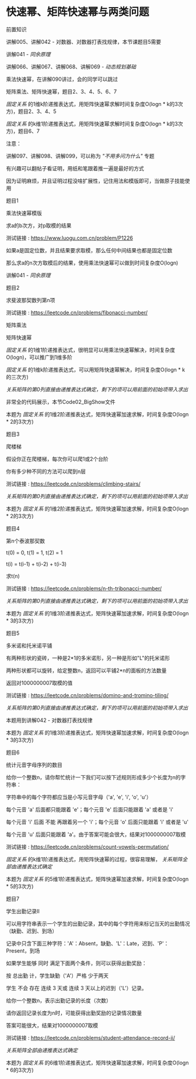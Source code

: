 # 快速幂、矩阵快速幂与两类问题

前置知识

讲解005、讲解042 \- 对数器、对数器打表找规律，本节课题目5需要

讲解041 \-  _同余原理_

讲解066、讲解067、讲解068、讲解069 \-  _动态规划基础_

乘法快速幂，在讲解090讲过，会的同学可以跳过

矩阵乘法、矩阵快速幂，题目2、3、4、5、6、7

_固定关系_ 的1维k阶递推表达式，用矩阵快速幂求解时间复杂度O\(logn \* k的3次方\)，题目2、3、4、5

_固定关系_ 的k维1阶递推表达式，用矩阵快速幂求解时间复杂度O\(logn \* k的3次方\)，题目6、7

注意：

讲解097、讲解098、讲解099，可以称为 _"不用多问为什么"_ 专题

有兴趣可以翻帖子看证明，用纸和笔跟着推一遍是最好的方式

因为证明麻烦，并且证明过程没啥扩展性，记住用法和模版即可，当做原子技能使用

题目1

乘法快速幂模版

求a的b次方，对p取模的结果

测试链接 : [https://www\.luogu\.com\.cn/problem/P1226](https://www.luogu.com.cn/problem/P1226)

如果a是固定位数，并且结果要求取模，那么任何中间结果也都是固定位数

那么求a的n次方取模后的结果，使用乘法快速幂可以做到时间复杂度O\(logn\)

讲解041 \-  _同余原理_

题目2

求斐波那契数列第n项

测试链接 : [https://leetcode\.cn/problems/fibonacci\-number/](https://leetcode.cn/problems/fibonacci-number/)

矩阵乘法

矩阵快速幂

_固定关系_ 的1维1阶递推表达式，很明显可以用乘法快速幂解决，时间复杂度O\(logn\)，可以推广到1维多阶

_固定关系_ 的1维k阶递推表达式，可以用矩阵快速幂解决，时间复杂度O\(logn \* k的三次方\)

_关系矩阵的第0列直接由递推表达式确定，剩下的项可以用前面的初始项带入求出_

非常全的代码展示，本节Code02\_BigShow文件

本题为 _固定关系_ 的1维2阶递推表达式，矩阵快速幂加速求解，时间复杂度O\(logn \* 2的3次方\)

题目3

爬楼梯

假设你正在爬楼梯，每次你可以爬1或2个台阶

你有多少种不同的方法可以爬到n层

测试链接 : [https://leetcode\.cn/problems/climbing\-stairs/](https://leetcode.cn/problems/climbing-stairs/)

_关系矩阵的第0列直接由递推表达式确定，剩下的项可以用前面的初始项带入求出_

本题为 _固定关系_ 的1维2阶递推表达式，矩阵快速幂加速求解，时间复杂度O\(logn \* 2的3次方\)

题目4

第n个泰波那契数

t\(0\) = 0\, t\(1\) = 1\, t\(2\) = 1

t\(i\) = t\(i\-1\) \+ t\(i\-2\) \+ t\(i\-3\)

求t\(n\)

测试链接 : [https://leetcode\.cn/problems/n\-th\-tribonacci\-number/](https://leetcode.cn/problems/n-th-tribonacci-number/)

_关系矩阵的第0列直接由递推表达式确定，剩下的项可以用前面的初始项带入求出_

本题为 _固定关系_ 的1维3阶递推表达式，矩阵快速幂加速求解，时间复杂度O\(logn \* 3的3次方\)

题目5

多米诺和托米诺平铺

有两种形状的瓷砖，一种是2\*1的多米诺形，另一种是形如"L"的托米诺形

两种形状都可以旋转，给定整数n，返回可以平铺2\*n的面板的方法数量

返回对1000000007取模的值

测试链接 : [https://leetcode\.cn/problems/domino\-and\-tromino\-tiling/](https://leetcode.cn/problems/domino-and-tromino-tiling/)

_关系矩阵的第0列直接由递推表达式确定，剩下的项可以用前面的初始项带入求出_

本题用到讲解042 \- 对数器打表找规律

本题为 _固定关系_ 的1维3阶递推表达式，矩阵快速幂加速求解，时间复杂度O\(logn \* 3的3次方\)

题目6

统计元音字母序列的数目

给你一个整数n，请你帮忙统计一下我们可以按下述规则形成多少个长度为n的字符串：

字符串中的每个字符都应当是小写元音字母（'a'\, 'e'\, 'i'\, 'o'\, 'u'）

每个元音 'a' 后面都只能跟着 'e'；每个元音 'e' 后面只能跟着 'a' 或者是 'i'

每个元音 'i' 后面 不能 再跟着另一个 'i'；每个元音 'o' 后面只能跟着 'i' 或者是 'u'

每个元音 'u' 后面只能跟着 'a'。由于答案可能会很大，结果对1000000007取模

测试链接 : [https://leetcode\.cn/problems/count\-vowels\-permutation/](https://leetcode.cn/problems/count-vowels-permutation/)

_固定关系_ 的k维1阶递推表达式，用矩阵快速幂的过程，很容易理解， _关系矩阵全部由递推表达式确定_

本题为 _固定关系_ 的5维1阶递推表达式，矩阵快速幂加速求解，时间复杂度O\(logn \* 5的3次方\)

题目7

学生出勤记录II

可以用字符串表示一个学生的出勤记录，其中的每个字符用来标记当天的出勤情况（缺勤、迟到、到场）

记录中只含下面三种字符：'A'：Absent，缺勤、'L'：Late，迟到、'P'：Present，到场

如果学生能够 同时 满足下面两个条件，则可以获得出勤奖励：

按 总出勤 计，学生缺勤（'A'）严格 少于两天

学生 不会 存在 连续 3 天或 连续 3 天以上的迟到（'L'）记录。

给你一个整数n，表示出勤记录的长度（次数）

请你返回记录长度为n时，可能获得出勤奖励的记录情况数量

答案可能很大，结果对1000000007取模

测试链接 : [https://leetcode\.cn/problems/student\-attendance\-record\-ii/](https://leetcode.cn/problems/student-attendance-record-ii/)

_关系矩阵全部由递推表达式确定_

本题为 _固定关系_ 的6维1阶递推表达式，矩阵快速幂加速求解，时间复杂度O\(logn \* 6的3次方\)

